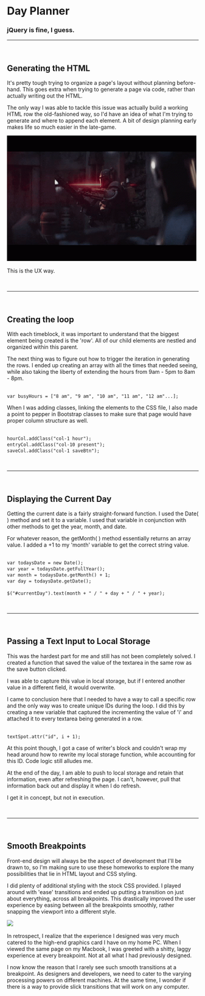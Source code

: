 <br>

# Day Planner


### jQuery is fine, I guess.

---
<br>

## Generating the HTML

It's pretty tough trying to organize a page's layout without planning before-hand.  This goes extra when trying to generate a page via code, rather than actually writing out the HTML.

The only way I was able to tackle this issue was actually build a working HTML row the old-fashioned way, so I'd have an idea of what I'm trying to generate and where to append each element.  A bit of design planning early makes life so much easier in the late-game.

![](../Assets/thisIsTheWay.gif)

This is the UX way.

<br>

---

<br>

## Creating the loop

With each timeblock, it was important to understand that the biggest element being created is the 'row'.  All of our child elements are nestled and organized within this parent.

The next thing was to figure out how to trigger the iteration in generating the rows.  I ended up creating an array with all the times that needed seeing, while also taking the liberty of extending the hours from 9am - 5pm to 8am - 8pm.

```

var busyHours = ["8 am", "9 am", "10 am", "11 am", "12 am"...];

``` 

When I was adding classes, linking the elements to the CSS file, I also made a point to pepper in Bootstrap classes to make sure that page would have proper column structure as well.

```

hourCol.addClass("col-1 hour");
entryCol.addClass("col-10 present");
saveCol.addClass("col-1 saveBtn");

```

<br>

---

<br>

## Displaying the Current Day

Getting the current date is a fairly straight-forward function.  I used the Date( ) method and set it to a variable.  I used that variable in conjunction with other methods to get the year, month, and date.  

For whatever reason, the getMonth( ) method essentially returns an array value.  I added a +1 to my 'month' variable to get the correct string value.

```

var todaysDate = new Date();
var year = todaysDate.getFullYear();
var month = todaysDate.getMonth() + 1;
var day = todaysDate.getDate();

$("#currentDay").text(month + " / " + day + " / " + year);

```

<br>

---

<br>

## Passing a Text Input to Local Storage

This was the hardest part for me and still has not been completely solved.  I created a function that saved the value of the textarea in the same row as the save button clicked.  

I was able to capture this value in local storage, but if I entered another value in a different field, it would overwrite.

I came to conclusion here that I needed to have a way to call a specific row and the only way was to create unique IDs during the loop.  I did this by creating a new variable that captured the incrementing the value of 'i' and attached it to every textarea being generated in a row.  
```

textSpot.attr("id", i + 1);

```
At this point though, I got a case of writer's block and couldn't wrap my head around how to rewrite my local storage function, while accounting for this ID.  Code logic still alludes me.

At the end of the day, I am able to push to local storage and retain that information, even after refreshing the page.  I can't, however, pull that information back out and display it when I do refresh.  

I get it in concept, but not in execution.

<br>

---

<br>

## Smooth Breakpoints

Front-end design will always be the aspect of development that I'll be drawn to, so I'm making sure to use these homeworks to explore the many possibilities that lie in HTML layout and CSS styling.  

I did plenty of additional styling with the stock CSS provided.  I played around with 'ease' transitions and ended up putting a transition on just about everything, across all breakpoints.  This drastically improved the user experience by easing between all the breakpoints smoothly, rather snapping the viewport into a different style.

![](../Assets/breakpoint_Transitions.gif)

In retrospect, I realize that the experience I designed was very much catered to the high-end graphics card I have on my home PC. When I viewed the same page on my Macbook, I was greeted with a shitty, laggy experience at every breakpoint.  Not at all what I had previously designed.

I now know the reason that I rarely see such smooth transitions at a breakpoint.  As designers and developers, we need to cater to the varying processing powers on different machines.  At the same time, I wonder if there is a way to provide slick transitions that will work on any computer.  
